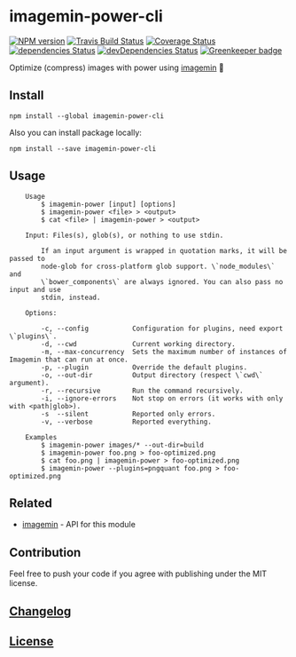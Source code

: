 # imagemin-power-cli

[![NPM version](https://img.shields.io/npm/v/imagemin-power-cli.svg)](https://www.npmjs.org/package/imagemin-power-cli)
[![Travis Build Status](https://img.shields.io/travis/itgalaxy/imagemin-power-cli/master.svg?label=build)](https://travis-ci.org/itgalaxy/imagemin-power-cli)
[![Coverage Status](https://coveralls.io/repos/github/itgalaxy/imagemin-power-cli/badge.svg?branch=master)](https://coveralls.io/github/itgalaxy/imagemin-power-cli?branch=master)
[![dependencies Status](https://david-dm.org/itgalaxy/imagemin-power-cli/status.svg)](https://david-dm.org/itgalaxy/imagemin-power-cli)
[![devDependencies Status](https://david-dm.org/itgalaxy/imagemin-power-cli/dev-status.svg)](https://david-dm.org/itgalaxy/imagemin-power-cli?type=dev)
[![Greenkeeper badge](https://badges.greenkeeper.io/itgalaxy/imagemin-power-cli.svg)](https://greenkeeper.io/)

Optimize (compress) images with power using [imagemin](https://github.com/imagemin/imagemin) :muscle: 

## Install

```shell
npm install --global imagemin-power-cli
```

Also you can install package locally:

```shell
npm install --save imagemin-power-cli
```

## Usage

```shell
    Usage
        $ imagemin-power [input] [options]
        $ imagemin-power <file> > <output>
        $ cat <file> | imagemin-power > <output>
        
    Input: Files(s), glob(s), or nothing to use stdin.
      
        If an input argument is wrapped in quotation marks, it will be passed to
        node-glob for cross-platform glob support. \`node_modules\` and
        \`bower_components\` are always ignored. You can also pass no input and use
        stdin, instead.

    Options:

        -c, --config           Configuration for plugins, need export \`plugins\`.
        -d, --cwd              Current working directory.
        -m, --max-concurrency  Sets the maximum number of instances of Imagemin that can run at once.
        -p, --plugin           Override the default plugins.
        -o, --out-dir          Output directory (respect \`cwd\` argument).
        -r, --recursive        Run the command recursively.
        -i, --ignore-errors    Not stop on errors (it works with only with <path|glob>).
        -s  --silent           Reported only errors.
        -v, --verbose          Reported everything.

    Examples
        $ imagemin-power images/* --out-dir=build
        $ imagemin-power foo.png > foo-optimized.png
        $ cat foo.png | imagemin-power > foo-optimized.png
        $ imagemin-power --plugins=pngquant foo.png > foo-optimized.png
```

## Related

-   [imagemin](https://github.com/imagemin/imagemin) - API for this module

## Contribution

Feel free to push your code if you agree with publishing under the MIT license.

## [Changelog](CHANGELOG.md)

## [License](LICENSE.md)
